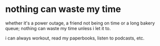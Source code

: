 # nothing can waste my time

whether it's a power outage, a friend not being on time or a long bakery queue; nothing can waste my time unless i let it to.

i can always workout, read my paperbooks, listen to podcasts, etc.